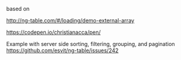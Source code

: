 based on 

http://ng-table.com/#/loading/demo-external-array

https://codepen.io/christianacca/pen/

Example with server side sorting, filtering, grouping, and pagination
https://github.com/esvit/ng-table/issues/242
